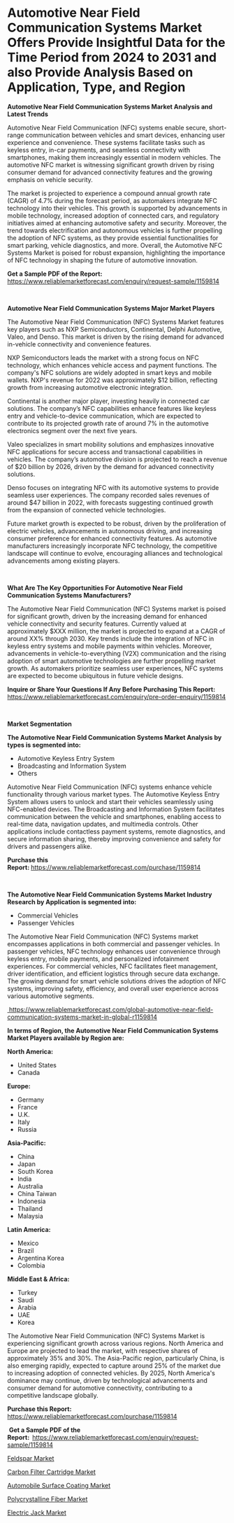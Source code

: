 <p><h1>Automotive Near Field Communication Systems Market Offers Provide Insightful Data for the Time Period from 2024 to 2031 and also Provide Analysis Based on Application, Type, and Region</h1></p><p><strong>Automotive Near Field Communication Systems Market Analysis and Latest Trends</strong></p>
<p><p>Automotive Near Field Communication (NFC) systems enable secure, short-range communication between vehicles and smart devices, enhancing user experience and convenience. These systems facilitate tasks such as keyless entry, in-car payments, and seamless connectivity with smartphones, making them increasingly essential in modern vehicles. The automotive NFC market is witnessing significant growth driven by rising consumer demand for advanced connectivity features and the growing emphasis on vehicle security.</p><p>The market is projected to experience a compound annual growth rate (CAGR) of 4.7% during the forecast period, as automakers integrate NFC technology into their vehicles. This growth is supported by advancements in mobile technology, increased adoption of connected cars, and regulatory initiatives aimed at enhancing automotive safety and security. Moreover, the trend towards electrification and autonomous vehicles is further propelling the adoption of NFC systems, as they provide essential functionalities for smart parking, vehicle diagnostics, and more. Overall, the Automotive NFC Systems Market is poised for robust expansion, highlighting the importance of NFC technology in shaping the future of automotive innovation.</p></p>
<p><strong>Get a Sample PDF of the Report:&nbsp;</strong> <a href="https://www.reliablemarketforecast.com/enquiry/request-sample/1159814?utm_campaign=1888&utm_medium=2&utm_source=Github&utm_content=ia&utm_term=26122024&utm_id=automotive-near-field-communication-systems">https://www.reliablemarketforecast.com/enquiry/request-sample/1159814</a></p>
<p>&nbsp;</p>
<p><strong>Automotive Near Field Communication Systems Major Market Players</strong></p>
<p><p>The Automotive Near Field Communication (NFC) Systems Market features key players such as NXP Semiconductors, Continental, Delphi Automotive, Valeo, and Denso. This market is driven by the rising demand for advanced in-vehicle connectivity and convenience features. </p><p>NXP Semiconductors leads the market with a strong focus on NFC technology, which enhances vehicle access and payment functions. The company's NFC solutions are widely adopted in smart keys and mobile wallets. NXP's revenue for 2022 was approximately $12 billion, reflecting growth from increasing automotive electronic integration.</p><p>Continental is another major player, investing heavily in connected car solutions. The company’s NFC capabilities enhance features like keyless entry and vehicle-to-device communication, which are expected to contribute to its projected growth rate of around 7% in the automotive electronics segment over the next five years.</p><p>Valeo specializes in smart mobility solutions and emphasizes innovative NFC applications for secure access and transactional capabilities in vehicles. The company’s automotive division is projected to reach a revenue of $20 billion by 2026, driven by the demand for advanced connectivity solutions.</p><p>Denso focuses on integrating NFC with its automotive systems to provide seamless user experiences. The company recorded sales revenues of around $47 billion in 2022, with forecasts suggesting continued growth from the expansion of connected vehicle technologies.</p><p>Future market growth is expected to be robust, driven by the proliferation of electric vehicles, advancements in autonomous driving, and increasing consumer preference for enhanced connectivity features. As automotive manufacturers increasingly incorporate NFC technology, the competitive landscape will continue to evolve, encouraging alliances and technological advancements among existing players.</p></p>
<p>&nbsp;</p>
<p><strong>What Are The Key Opportunities For Automotive Near Field Communication Systems Manufacturers?</strong></p>
<p><p>The Automotive Near Field Communication (NFC) Systems market is poised for significant growth, driven by the increasing demand for enhanced vehicle connectivity and security features. Currently valued at approximately $XXX million, the market is projected to expand at a CAGR of around XX% through 2030. Key trends include the integration of NFC in keyless entry systems and mobile payments within vehicles. Moreover, advancements in vehicle-to-everything (V2X) communication and the rising adoption of smart automotive technologies are further propelling market growth. As automakers prioritize seamless user experiences, NFC systems are expected to become ubiquitous in future vehicle designs.</p></p>
<p><strong>Inquire or Share Your Questions If Any Before Purchasing This Report:</strong> <a href="https://www.reliablemarketforecast.com/enquiry/pre-order-enquiry/1159814?utm_campaign=1888&utm_medium=2&utm_source=Github&utm_content=ia&utm_term=26122024&utm_id=automotive-near-field-communication-systems">https://www.reliablemarketforecast.com/enquiry/pre-order-enquiry/1159814</a></p>
<p>&nbsp;</p>
<p><strong>Market Segmentation</strong></p>
<p><strong>The Automotive Near Field Communication Systems Market Analysis by types is segmented into:</strong></p>
<p><ul><li>Automotive Keyless Entry System</li><li>Broadcasting and Information System</li><li>Others</li></ul></p>
<p><p>Automotive Near Field Communication (NFC) systems enhance vehicle functionality through various market types. The Automotive Keyless Entry System allows users to unlock and start their vehicles seamlessly using NFC-enabled devices. The Broadcasting and Information System facilitates communication between the vehicle and smartphones, enabling access to real-time data, navigation updates, and multimedia controls. Other applications include contactless payment systems, remote diagnostics, and secure information sharing, thereby improving convenience and safety for drivers and passengers alike.</p></p>
<p><strong>Purchase this Report:&nbsp;</strong><a href="https://www.reliablemarketforecast.com/purchase/1159814?utm_campaign=1888&utm_medium=2&utm_source=Github&utm_content=ia&utm_term=26122024&utm_id=automotive-near-field-communication-systems">https://www.reliablemarketforecast.com/purchase/1159814</a></p>
<p>&nbsp;</p>
<p><strong>The Automotive Near Field Communication Systems Market Industry Research by Application is segmented into:</strong></p>
<p><ul><li>Commercial Vehicles</li><li>Passenger Vehicles</li></ul></p>
<p><p>The Automotive Near Field Communication (NFC) Systems market encompasses applications in both commercial and passenger vehicles. In passenger vehicles, NFC technology enhances user convenience through keyless entry, mobile payments, and personalized infotainment experiences. For commercial vehicles, NFC facilitates fleet management, driver identification, and efficient logistics through secure data exchange. The growing demand for smart vehicle solutions drives the adoption of NFC systems, improving safety, efficiency, and overall user experience across various automotive segments.</p></p>
<p><a href="https://www.reliablemarketforecast.com/global-automotive-near-field-communication-systems-market-in-global-r1159814?utm_campaign=1888&utm_medium=2&utm_source=Github&utm_content=ia&utm_term=26122024&utm_id=automotive-near-field-communication-systems">&nbsp;https://www.reliablemarketforecast.com/global-automotive-near-field-communication-systems-market-in-global-r1159814</a></p>
<p><strong>In terms of Region, the Automotive Near Field Communication Systems Market Players available by Region are:</strong></p>
<p>
    <p> <strong> North America: </strong>
        <ul>
            <li>United States</li>
            <li>Canada</li>
        </ul>
        </p> 
    <p> <strong> Europe: </strong>
        <ul>
            <li>Germany</li>
            <li>France</li>
            <li>U.K.</li>
            <li>Italy</li>
            <li>Russia</li>
        </ul>
        </p> 
    <p> <strong> Asia-Pacific: </strong>
        <ul>
            <li>China</li>
            <li>Japan</li>
            <li>South Korea</li>
            <li>India</li>
            <li>Australia</li>
            <li>China Taiwan</li>
            <li>Indonesia</li>
            <li>Thailand</li>
            <li>Malaysia</li>
        </ul>
        </p> 
    <p> <strong> Latin America: </strong>
        <ul>
            <li>Mexico</li>
            <li>Brazil</li>
            <li>Argentina Korea</li>
            <li>Colombia</li>
        </ul>
        </p> 
    <p> <strong> Middle East & Africa: </strong>
        <ul>
            <li>Turkey</li>
            <li>Saudi</li>
            <li>Arabia</li>
            <li>UAE</li>
            <li>Korea</li>
        </ul>
    </p>
    </p>
<p><p>The Automotive Near Field Communication (NFC) Systems Market is experiencing significant growth across various regions. North America and Europe are projected to lead the market, with respective shares of approximately 35% and 30%. The Asia-Pacific region, particularly China, is also emerging rapidly, expected to capture around 25% of the market due to increasing adoption of connected vehicles. By 2025, North America's dominance may continue, driven by technological advancements and consumer demand for automotive connectivity, contributing to a competitive landscape globally.</p></p>
<p><strong>Purchase this Report: </strong><a href="https://www.reliablemarketforecast.com/purchase/1159814?utm_campaign=1888&utm_medium=2&utm_source=Github&utm_content=ia&utm_term=26122024&utm_id=automotive-near-field-communication-systems">https://www.reliablemarketforecast.com/purchase/1159814</a></p>
<p>&nbsp;<strong>Get a Sample PDF of the Report:&nbsp;&nbsp;</strong><a href="https://www.reliablemarketforecast.com/enquiry/request-sample/1159814?utm_campaign=1888&utm_medium=2&utm_source=Github&utm_content=ia&utm_term=26122024&utm_id=automotive-near-field-communication-systems">https://www.reliablemarketforecast.com/enquiry/request-sample/1159814</a></p>
<p><strong></strong></p>
<p><p><a href="https://www.linkedin.com/pulse/c-glance-reports-anmec?utm_campaign=1888&utm_medium=2&utm_source=Github&utm_content=ia&utm_term=26122024&utm_id=automotive-near-field-communication-systems">Feldspar Market</a></p><p><a href="https://www.linkedin.com/pulse/carbon-filter-cartridge-market-trends-projected-cagr-61-qwy9f?utm_campaign=1888&utm_medium=2&utm_source=Github&utm_content=ia&utm_term=26122024&utm_id=automotive-near-field-communication-systems">Carbon Filter Cartridge Market</a></p><p><a href="https://github.com/gulaimolin/Market-Research-Report-List-6/blob/main/automobile-surface-coating-market.md?utm_campaign=1888&utm_medium=2&utm_source=Github&utm_content=ia&utm_term=26122024&utm_id=automotive-near-field-communication-systems">Automobile Surface Coating Market</a></p><p><a href="https://www.linkedin.com/pulse/a-mkt-nova-vc8zf?utm_campaign=1888&utm_medium=2&utm_source=Github&utm_content=ia&utm_term=26122024&utm_id=automotive-near-field-communication-systems">Polycrystalline Fiber Market</a></p><p><a href="https://www.linkedin.com/pulse/electric-jack-market-analysis-trends-revenue-growth-estimated-wyo3f?utm_campaign=1888&utm_medium=2&utm_source=Github&utm_content=ia&utm_term=26122024&utm_id=automotive-near-field-communication-systems">Electric Jack Market</a></p></p>